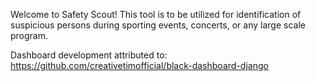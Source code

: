 Welcome to Safety Scout! This tool is to be utilized for identification of suspicious persons during sporting events, concerts, or any large scale program. 

Dashboard development attributed to: https://github.com/creativetimofficial/black-dashboard-django
